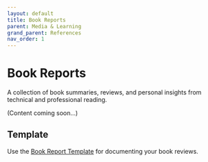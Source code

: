```yaml
---
layout: default
title: Book Reports
parent: Media & Learning
grand_parent: References
nav_order: 1
---
```


# Book Reports

A collection of book summaries, reviews, and personal insights from technical and professional reading.

(Content coming soon...)

## Template

Use the [Book Report Template](../templates/book-report-template.md) for documenting your book reviews.
